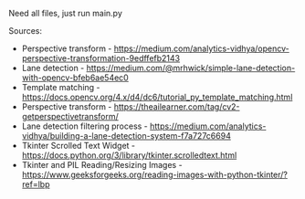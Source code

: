 Need all files, just run main.py




Sources:
- Perspective transform -  https://medium.com/analytics-vidhya/opencv-perspective-transformation-9edffefb2143
- Lane detection -  https://medium.com/@mrhwick/simple-lane-detection-with-opencv-bfeb6ae54ec0
- Template matching - https://docs.opencv.org/4.x/d4/dc6/tutorial_py_template_matching.html
- Perspective transform - https://theailearner.com/tag/cv2-getperspectivetransform/
- Lane detection filtering process -  https://medium.com/analytics-vidhya/building-a-lane-detection-system-f7a727c6694
- Tkinter Scrolled Text Widget - https://docs.python.org/3/library/tkinter.scrolledtext.html
- Tkinter and PIL Reading/Resizing Images - https://www.geeksforgeeks.org/reading-images-with-python-tkinter/?ref=lbp
